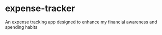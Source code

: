 # expense-tracker
An expense tracking app designed to enhance my financial awareness and spending habits
